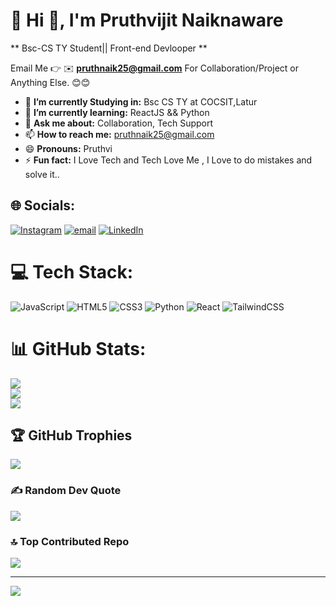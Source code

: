 # 💫 Hi 👋, I'm Pruthvijit Naiknaware
**  Bsc-CS TY Student|| Front-end Devlooper **

Email Me 👉 ✉️ **pruthnaik25@gmail.com** For Collaboration/Project or Anything Else. 😊😊

- 🔭 **I’m currently Studying in:** Bsc CS TY at COCSIT,Latur
- 🌱 **I’m currently learning:** ReactJS && Python
- 💬 **Ask me about:** Collaboration, Tech Support
- 📫 **How to reach me:** pruthnaik25@gmail.com
- 😄 **Pronouns:** Pruthvi
- ⚡ **Fun fact:** I Love Tech and Tech Love Me , I Love to do mistakes and solve it..
## 🌐 Socials:
[![Instagram](https://img.shields.io/badge/Instagram-%23E4405F.svg?logo=Instagram&logoColor=white)](https://instagram.com/x_omya_x_29) [![email](https://img.shields.io/badge/Email-D14836?logo=gmail&logoColor=white)](mailto:pruthnaik25@gmail.com) 
[![LinkedIn](https://img.shields.io/badge/LinkedIn-%230077B5.svg?logo=linkedin&logoColor=white)](https://www.linkedin.com/in/pruthvijit-naiknaware-42ba94369)

# 💻 Tech Stack:
![JavaScript](https://img.shields.io/badge/javascript-%23323330.svg?style=for-the-badge&logo=javascript&logoColor=%23F7DF1E) ![HTML5](https://img.shields.io/badge/html5-%23E34F26.svg?style=for-the-badge&logo=html5&logoColor=white) ![CSS3](https://img.shields.io/badge/css3-%231572B6.svg?style=for-the-badge&logo=css3&logoColor=white) ![Python](https://img.shields.io/badge/python-3670A0?style=for-the-badge&logo=python&logoColor=ffdd54) ![React](https://img.shields.io/badge/react-%2320232a.svg?style=for-the-badge&logo=react&logoColor=%2361DAFB) ![TailwindCSS](https://img.shields.io/badge/tailwindcss-%2338B2AC.svg?style=for-the-badge&logo=tailwind-css&logoColor=white)
# 📊 GitHub Stats:
![](https://github-readme-stats.vercel.app/api?username=prutvi-naik&theme=nord&hide_border=false&include_all_commits=true&count_private=false)<br/>
![](https://nirzak-streak-stats.vercel.app/?user=prutvi-naik&theme=nord&hide_border=false)<br/>
![](https://github-readme-stats.vercel.app/api/top-langs/?username=prutvi-naik&theme=nord&hide_border=false&include_all_commits=true&count_private=false&layout=compact)

## 🏆 GitHub Trophies
![](https://github-profile-trophy.vercel.app/?username=prutvi-naik&theme=radical&no-frame=false&no-bg=true&margin-w=4)

### ✍️ Random Dev Quote
![](https://quotes-github-readme.vercel.app/api?type=horizontal&theme=radical)

### 🔝 Top Contributed Repo
![](https://github-contributor-stats.vercel.app/api?username=prutvi-naik&limit=5&theme=dark&combine_all_yearly_contributions=true)

---
[![](https://visitcount.itsvg.in/api?id=prutvi-naik&icon=0&color=0)](https://visitcount.itsvg.in)

<!-- Proudly created with GPRM ( https://gprm.itsvg.in ) -->
